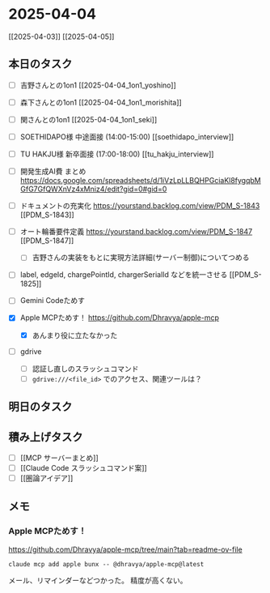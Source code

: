 # 2025-04-04

[[2025-04-03]] [[2025-04-05]]

## 本日のタスク

- [ ] 吉野さんとの1on1 [[2025-04-04_1on1_yoshino]]
- [ ] 森下さんとの1on1 [[2025-04-04_1on1_morishita]]
- [ ] 関さんとの1on1 [[2025-04-04_1on1_seki]]
- [ ] SOETHIDAPO様 中途面接 (14:00-15:00) [[soethidapo_interview]]
- [ ] TU HAKJU様 新卒面接 (17:00-18:00) [[tu_hakju_interview]]

- [ ] 開発生成AI費 まとめ https://docs.google.com/spreadsheets/d/1iVzLpLLBQHPGciaKl8fygqbMGfG7GfQWXnVz4xMniz4/edit?gid=0#gid=0

- [ ] ドキュメントの充実化 https://yourstand.backlog.com/view/PDM_S-1843 [[PDM_S-1843]]
- [ ] オート輪番要件定義 https://yourstand.backlog.com/view/PDM_S-1847 [[PDM_S-1847]]
  - [ ] 吉野さんの実装をもとに実現方法詳細(サーバー制御)についてつめる
- [ ] label, edgeId, chargePointId, chargerSerialId などを統一させる [[PDM_S-1825]]

- [ ] Gemini Codeためす
- [x] Apple MCPためす！ https://github.com/Dhravya/apple-mcp
	- [x] あんまり役に立たなかった
- [ ] gdrive
	- [ ] 認証し直しのスラッシュコマンド
	- [ ] `gdrive:///<file_id>` でのアクセス、関連ツールは？

## 明日のタスク

## 積み上げタスク

- [ ] [[MCP サーバーまとめ]]
- [ ] [[Claude Code スラッシュコマンド案]]
- [ ] [[圏論アイデア]]

## メモ

### Apple MCPためす！

https://github.com/Dhravya/apple-mcp/tree/main?tab=readme-ov-file
```
claude mcp add apple bunx -- @dhravya/apple-mcp@latest
```

メール、リマインダーなどつかった。
精度が高くない。
